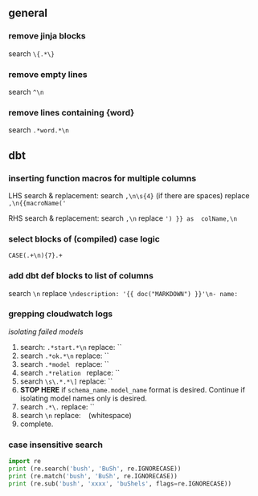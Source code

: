 ## general
### remove jinja blocks
search `\{.*\}`

### remove empty lines
search `^\n`

### remove lines containing {word}
search `.*word.*\n`
## dbt
### inserting function macros for multiple columns
LHS search & replacement:
search `,\n\s{4}` (if there are spaces)
replace `,\n{{macroName('`

RHS search & replacement:
search `,\n`
replace `') }} as  colName,\n`
### select blocks of (compiled) case logic
`CASE(.+\n){7}.+`

### add dbt def blocks to list of columns
search `\n`
replace `\ndescription: '{{ doc("MARKDOWN") }}'\n- name: `

### grepping cloudwatch logs
*isolating failed models*
1. search: `.*start.*\n`
    replace: ``
1. search `.*ok.*\n`
    replace: ``
1. search `.*model `
    replace: ``
1. search `.*relation `
    replace: ``
1. search `\s\.*.*\]`
    replace: ``
1. **STOP HERE** if `schema_name.model_name` format is desired. Continue if isolating model names only is desired.
1. search `.*\.`
    replace: ``
1. search `\n`
    replace: ` ` (whitespace)
1. complete.

    
### case insensitive search
```python
import re
print (re.search('bush', 'BuSh', re.IGNORECASE))
print (re.match('bush', 'BuSh', re.IGNORECASE))
print (re.sub('bush', 'xxxx', 'buShels', flags=re.IGNORECASE))
```